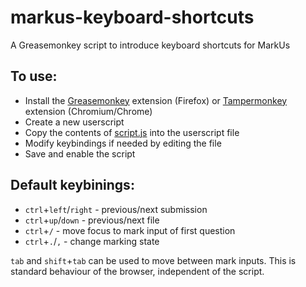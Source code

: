 # markus-keyboard-shortcuts
A Greasemonkey script to introduce keyboard shortcuts for MarkUs

## To use:

- Install the [Greasemonkey](https://addons.mozilla.org/en-CA/firefox/addon/greasemonkey/) extension (Firefox) or [Tampermonkey](https://chromewebstore.google.com/detail/tampermonkey/dhdgffkkebhmkfjojejmpbldmpobfkfo) extension (Chromium/Chrome)
- Create a new userscript
- Copy the contents of [script.js](https://github.com/MathewKJ2048/markus-keyboard-shortcuts/blob/main/script.js) into the userscript file
- Modify keybindings if needed by editing the file
- Save and enable the script

## Default keybinings:

- `ctrl`+`left`/`right` - previous/next submission
- `ctrl`+`up`/`down` - previous/next file
- `ctrl`+`/` - move focus to mark input of first question
- `ctrl`+`.`/`,` - change marking state

`tab` and `shift`+`tab` can be used to move between mark inputs. This is standard behaviour of the browser, independent of the script.
